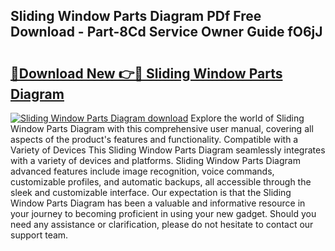 ## Sliding Window Parts Diagram PDf Free Download - Part-8Cd Service Owner Guide fO6jJ

# <h2><a href="http://dfrodm1.blite.top/?on=Sliding+Window+Parts+Diagram">🔗Download New 👉🔴 Sliding Window Parts Diagram</a></h2>

[![Sliding Window Parts Diagram download](https://i.imgur.com/lujVjoI.png)](http://dfrodm1.blite.top/?on=Sliding+Window+Parts+Diagram)
Explore the world of Sliding Window Parts Diagram with this comprehensive user manual, covering all aspects of the product's features and functionality. Compatible with a Variety of Devices This Sliding Window Parts Diagram seamlessly integrates with a variety of devices and platforms. Sliding Window Parts Diagram advanced features include image recognition, voice commands, customizable profiles, and automatic backups, all accessible through the sleek and customizable interface. Our expectation is that the Sliding Window Parts Diagram has been a valuable and informative resource in your journey to becoming proficient in using your new gadget. Should you need any assistance or clarification, please do not hesitate to contact our support team.
